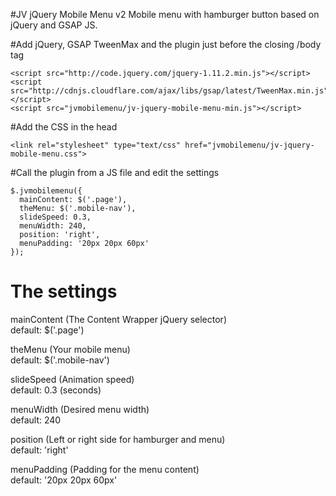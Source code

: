 #JV jQuery Mobile Menu v2
Mobile menu with hamburger button based on jQuery and GSAP JS.

#Add jQuery, GSAP TweenMax and the plugin just before the closing /body tag
```
<script src="http://code.jquery.com/jquery-1.11.2.min.js"></script>
<script src="http://cdnjs.cloudflare.com/ajax/libs/gsap/latest/TweenMax.min.js"></script>
<script src="jvmobilemenu/jv-jquery-mobile-menu-min.js"></script>
```

#Add the CSS in the head
```
<link rel="stylesheet" type="text/css" href="jvmobilemenu/jv-jquery-mobile-menu.css">
```

#Call the plugin from a JS file and edit the settings
```
$.jvmobilemenu({
  mainContent: $('.page'),
  theMenu: $('.mobile-nav'),
  slideSpeed: 0.3,
  menuWidth: 240,
  position: 'right',
  menuPadding: '20px 20px 60px'
});
```

# The settings
mainContent	(The Content Wrapper jQuery selector)<br/>
default: $('.page')

theMenu	(Your mobile menu)<br/>
default: $('.mobile-nav')

slideSpeed (Animation speed)<br/>
default: 0.3 (seconds)

menuWidth	(Desired menu width)<br/>
default: 240

position (Left or right side for hamburger and menu)<br/>
default: 'right'

menuPadding	(Padding for the menu content)<br/>
default: '20px 20px 60px'